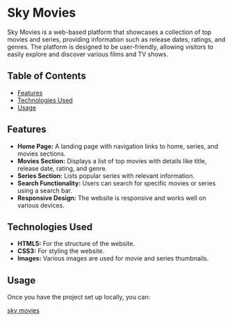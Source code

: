 # Sky Movies

Sky Movies is a web-based platform that showcases a collection of top movies and series, providing information such as release dates, ratings, and genres. The platform is designed to be user-friendly, allowing visitors to easily explore and discover various films and TV shows.

## Table of Contents

- [Features](#features)
- [Technologies Used](#technologies-used)
- [Usage](#usage)


## Features

- **Home Page:** A landing page with navigation links to home, series, and movies sections.
- **Movies Section:** Displays a list of top movies with details like title, release date, rating, and genre.
- **Series Section:** Lists popular series with relevant information.
- **Search Functionality:** Users can search for specific movies or series using a search bar.
- **Responsive Design:** The website is responsive and works well on various devices.
  
## Technologies Used

- **HTML5:** For the structure of the website.
- **CSS3:** For styling the website.
- **Images:** Various images are used for movie and series thumbnails.

## Usage
Once you have the project set up locally, you can:

<a href="">sky movies</a>

